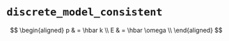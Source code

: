 # `discrete_model_consistent`

$$
\begin{aligned}
 p & = \hbar k \\ 
 E & = \hbar \omega \\ 
\end{aligned}
$$
